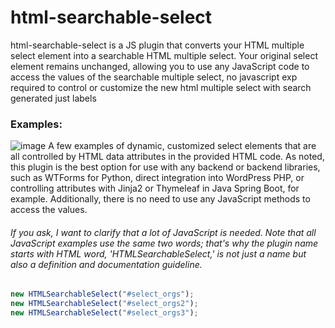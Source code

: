 # html-searchable-select
html-searchable-select is a JS plugin that converts your HTML multiple select element into a searchable HTML multiple select. Your original select element remains unchanged, allowing you to use any JavaScript code to access the values of the searchable multiple select, no javascript exp required to control or customize the new html multiple select with search generated just labels


### Examples:
![image](https://github.com/user-attachments/assets/5899bf22-7805-4297-a043-912acf2a4e20)
A few examples of dynamic, customized select elements that are all controlled by HTML data attributes in the provided HTML code. As noted, this plugin is the best option for use with any backend or backend libraries, such as WTForms for Python, direct integration into WordPress PHP, or controlling attributes with Jinja2 or Thymeleaf in Java Spring Boot, for example. Additionally, there is no need to use any JavaScript methods to access the values.

###### If you ask, I want to clarify that a lot of JavaScript is needed. Note that all JavaScript examples use the same two words; that's why the plugin name starts with HTML word, 'HTMLSearchableSelect,' is not just a name but also a definition and documentation guideline.

```javascript
new HTMLSearchableSelect("#select_orgs");
new HTMLSearchableSelect("#select_orgs2");
new HTMLSearchableSelect("#select_orgs3");
```
